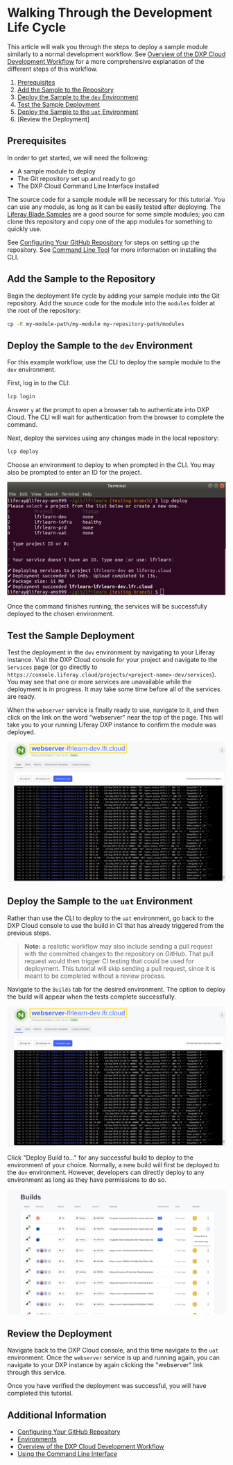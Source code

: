 # Walking Through the Development Life Cycle

This article will walk you through the steps to deploy a sample module similarly to a normal development workflow. See [Overview of the DXP Cloud Development Workflow](./05-overview-of-the-dxp-cloud-development-workflow.md) for a more comprehensive explanation of the different steps of this workflow.

1. [Prerequisites](#prerequisites)
1. [Add the Sample to the Repository](#add-the-sample-to-the-repository)
1. [Deploy the Sample to the `dev` Environment](#deploy-the-sample-to-the-dev-environment)
1. [Test the Sample Deployment](#test-the-sample-deployment)
1. [Deploy the Sample to the `uat` Environment](#deploy-the-sample-to-the-uat-environment)
1. [Review the Deployment]

## Prerequisites

In order to get started, we will need the following:

* A sample module to deploy
* The Git repository set up and ready to go
* The DXP Cloud Command Line Interface installed

The source code for a sample module will be necessary for this tutorial. You can use any module, as long as it can be easily tested after deploying. The [Liferay Blade Samples](https://github.com/liferay/liferay-blade-samples) are a good source for some simple modules; you can clone this repository and copy one of the app modules for something to quickly use.

See [Configuring Your GitHub Repository](./04-configuring-your-github-repository.md) for steps on setting up the repository. See [Command Line Tool](../10-reference/03-command-line-tool.md) for more information on installing the CLI.

## Add the Sample to the Repository

Begin the deployment life cycle by adding your sample module into the Git repository. Add the source code for the module into the `modules` folder at the root of the repository:

```bash
cp -R my-module-path/my-module my-repository-path/modules
```

## Deploy the Sample to the `dev` Environment

For this example workflow, use the CLI to deploy the sample module to the `dev` environment.

First, log in to the CLI:

```bash
lcp login
```

Answer `y` at the prompt to open a browser tab to authenticate into DXP Cloud. The CLI will wait for authentication from the browser to complete the command.

Next, deploy the services using any changes made in the local repository:

```bash
lcp deploy
```

Choose an environment to deploy to when prompted in the CLI. You may also be prompted to enter an ID for the project.

![Deploying through the CLI](./walking-through-the-development-life-cycle/01.png)

Once the command finishes running, the services will be successfully deployed to the chosen environment.

## Test the Sample Deployment

Test the deployment in the `dev` environment by navigating to your Liferay instance. Visit the DXP Cloud console for your project and navigate to the `Services` page (or go directly to `https://console.liferay.cloud/projects/<project-name>-dev/services`). You may see that one or more services are unavailable while the deployment is in progress. It may take some time before all of the services are ready.

When the `webserver` service is finally ready to use, navigate to it, and then click on the link on the word "webserver" near the top of the page. This will take you to your running Liferay DXP instance to confirm the module was deployed.

![Link from the webserver Service](./walking-through-the-development-life-cycle/02.png)

## Deploy the Sample to the `uat` Environment

Rather than use the CLI to deploy to the `uat` environment, go back to the DXP Cloud console to use the build in CI that has already triggered from the previous steps.

> **Note:** a realistic workflow may also include sending a pull request with the committed changes to the repository on GitHub. That pull request would then trigger CI testing that could be used for deployment. This tutorial will skip sending a pull request, since it is meant to be completed without a review process.

Navigate to the `Builds` tab for the desired environment. The option to deploy the build will appear when the tests complete successfully.

![Builds](./walking-through-the-development-life-cycle/02.png)

Click "Deploy Build to..." for any successful build to deploy to the environment of your choice. Normally, a new build will first be deployed to the `dev` environment. However, developers can directly deploy to any environment as long as they have permissions to do so.

![Choosing an environment for deployment](./walking-through-the-development-life-cycle/03.png)

## Review the Deployment

Navigate back to the DXP Cloud console, and this time navigate to the `uat` environment. Once the `webserver` service is up and running again, you can navigate to your DXP instance by again clicking the "webserver" link through this service.

Once you have verified the deployment was successful, you will have completed this tutorial.

## Additional Information

* [Configuring Your GitHub Repository]()
* [Environments](../05-build-and-deploy/02-environments.md)
* [Overview of the DXP Cloud Development Workflow](./05-overview-of-the-dxp-cloud-development-workflow.md)
* [Using the Command Line Interface]()